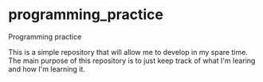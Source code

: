 # programming_practice
Programming practice

This is a simple repository that will allow me to develop in my spare time. The main purpose of this repository is to just keep track of what I'm learing and how I'm learning it. 
